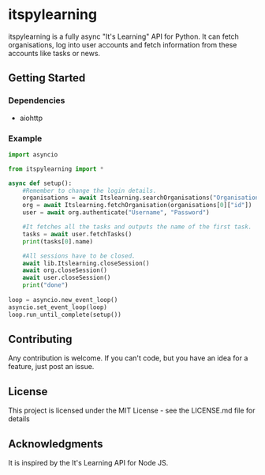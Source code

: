# itspylearning

itspylearning is a fully async "It's Learning" API for Python. 
It can fetch organisations, log into user accounts and fetch information from these accounts like tasks or news.


## Getting Started

### Dependencies

* aiohttp

### Example

```Python
import asyncio

from itspylearning import *

async def setup():
    #Remember to change the login details.
    organisations = await Itslearning.searchOrganisations("Organisation Name")
    org = await Itslearning.fetchOrganisation(organisations[0]["id"])
    user = await org.authenticate("Username", "Password")

    #It fetches all the tasks and outputs the name of the first task.
    tasks = await user.fetchTasks()
    print(tasks[0].name)

    #All sessions have to be closed.
    await lib.Itslearning.closeSession()
    await org.closeSession()
    await user.closeSession()
    print("done")
    
loop = asyncio.new_event_loop()
asyncio.set_event_loop(loop)
loop.run_until_complete(setup())

```

## Contributing

Any contribution is welcome. If you can't code, but you have an idea for a feature, just post an issue.


## License

This project is licensed under the MIT License - see the LICENSE.md file for details

## Acknowledgments

It is inspired by the It's Learning API for Node JS.